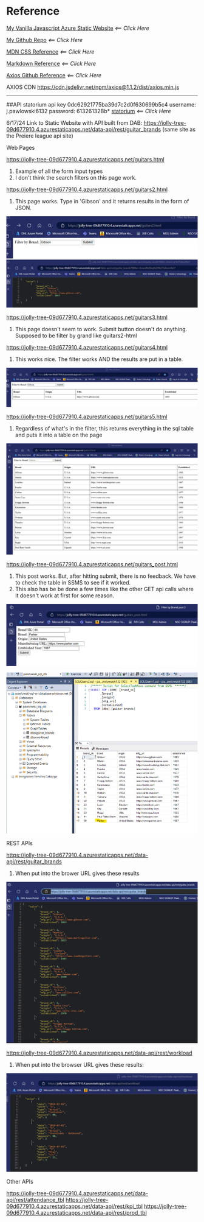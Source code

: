 # Reference

[My Vanilla Javascript Azure Static Website](https://jolly-tree-09d677910.4.azurestaticapps.net/) *<== Click Here*

[My Github Repo](https://github.com/pawlowski6132/my-first-static-web-app2/tree/main/src) *<== Click Here*

[MDN CSS Reference](https://developer.mozilla.org) *<== Click Here*

[Markdown Reference](https://www.markdownguide.org/basic-syntax) *<== Click Here*

[Axios Github Reference](https://github.com/axios/axios#installing) *<== Click Here*

AXIOS CDN
https://cdn.jsdelivr.net/npm/axios@1.1.2/dist/axios.min.js

***
##API
statorium api key 0dc62921775ba39d7c2d0f630699b5c4
username: j.pawlowski6132
password: 61326132Bb*
[statorium](https://statorium.com/) *<== Click Here*

6/17/24
Link to Static Website with API built from DAB:
https://jolly-tree-09d677910.4.azurestaticapps.net/data-api/rest/guitar_brands
(same site as the Preiere league api site)


Web Pages

https://jolly-tree-09d677910.4.azurestaticapps.net/guitars.html

1. Example of all the form input types
2. I don't think the search filters on this page work.


https://jolly-tree-09d677910.4.azurestaticapps.net/guitars2.html

1. This page works. Type in 'Gibson' and it returns results in the form of JSON.

![Alt text](images/guitars2-html.png)
![Alt text](<images/guitars2-html result.png>)

https://jolly-tree-09d677910.4.azurestaticapps.net/guitars3.html

1. This page doesn't seem to work. Submit button doesn't do anything. Supposed to be filter by grand like guitars2-html

https://jolly-tree-09d677910.4.azurestaticapps.net/guitars4.html

1. This works nice. The filter works AND the results are put in a table.

![Alt text](images/guitars4-html.png)

https://jolly-tree-09d677910.4.azurestaticapps.net/guitars5.html

1. Regardless of what's in the filter, this returns everything in the sql table and puts it into a table on the page

![Alt text](images/guitars5-html.png)

https://jolly-tree-09d677910.4.azurestaticapps.net/guitars_post.html

1. This post works. But, after hitting submit, there is no feedback. We have to check the table in SSMS to see if it worked.
2. This also has be be done a few times like the other GET api calls where it doesn't work at first for some reason.

![Alt text](images/post-html.png)

![Alt text](<images/post results.png>)

REST APIs

https://jolly-tree-09d677910.4.azurestaticapps.net/data-api/rest/guitar_brands

1. When put into the brower URL gives these results

![Alt text](<images/brands url and results.png>)

https://jolly-tree-09d677910.4.azurestaticapps.net/data-api/rest/workload

1. When put into the browser URL gives these results:

![Alt text](<images/workload api and results.png>)

Other APIs

https://jolly-tree-09d677910.4.azurestaticapps.net/data-api/rest/attendance_tbl
https://jolly-tree-09d677910.4.azurestaticapps.net/data-api/rest/kpi_tbl
https://jolly-tree-09d677910.4.azurestaticapps.net/data-api/rest/prod_tbl